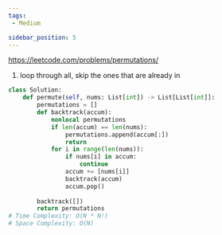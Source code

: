 ```yaml
---
tags:
 - Medium

sidebar_position: 5
---
```


https://leetcode.com/problems/permutations/

1. loop through all, skip the ones that are already in

```python
class Solution:
    def permute(self, nums: List[int]) -> List[List[int]]:
        permutations = []
        def backtrack(accum):
            nonlocal permutations
            if len(accum) == len(nums):
                permutations.append(accum[:])
                return
            for i in range(len(nums)):
                if nums[i] in accum:
                    continue
                accum += [nums[i]]
                backtrack(accum)
                accum.pop()
        
        backtrack([])
        return permutations
# Time Complexity: O(N * N!)
# Space Complexity: O(N)
```